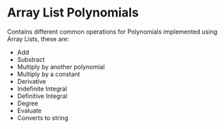# Array List Polynomials

Contains different common operations for Polynomials implemented using Array Lists, these are:

<ul>
    <li>Add</li>
    <li>Substract</li> 
    <li>Multiply by another polynomial</li> 
    <li>Multiply by a constant</li></li> 
    <li>Derivative</li>
    <li>Indefinite Integral</li> 
    <li>Definitive Integral</li>
    <li>Degree</li> 
    <li>Evaluate</li>
    <li>Converts to string</li> 
</ul>